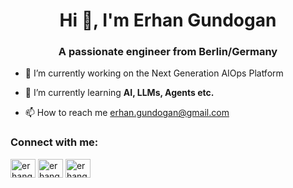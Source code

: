 <h1 align="center">Hi 👋, I'm Erhan Gundogan</h1>
<h3 align="center">A passionate engineer from Berlin/Germany</h3>

- 🔭 I’m currently working on the Next Generation AIOps Platform

- 🌱 I’m currently learning **AI, LLMs, Agents etc.**

- 📫 How to reach me erhan.gundogan@gmail.com

<h3 align="left">Connect with me:</h3>
<p align="left">
<a href="https://twitter.com/erhangundogan" target="blank"><img align="center" src="https://raw.githubusercontent.com/rahuldkjain/github-profile-readme-generator/master/src/images/icons/Social/twitter.svg" alt="erhangundogan" height="30" width="40" /></a>
<a href="https://linkedin.com/in/erhangundogan" target="blank"><img align="center" src="https://raw.githubusercontent.com/rahuldkjain/github-profile-readme-generator/master/src/images/icons/Social/linked-in-alt.svg" alt="erhangundogan" height="30" width="40" /></a>
<a href="https://instagram.com/erhangundogan" target="blank"><img align="center" src="https://raw.githubusercontent.com/rahuldkjain/github-profile-readme-generator/master/src/images/icons/Social/instagram.svg" alt="erhangundogan" height="30" width="40" /></a>
</p>
